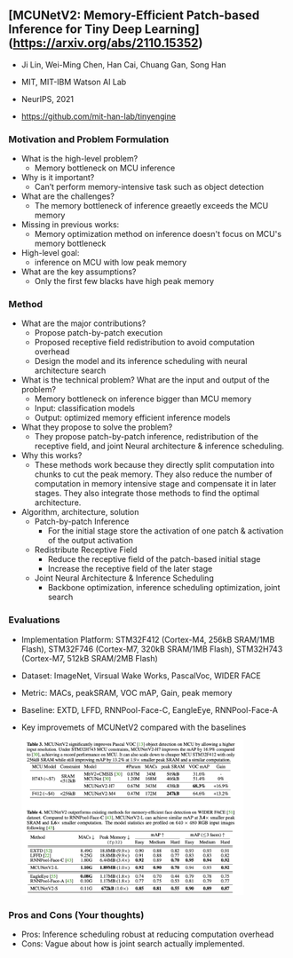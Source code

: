 ## [MCUNetV2: Memory-Efficient Patch-based Inference for Tiny Deep Learning] (https://arxiv.org/abs/2110.15352) 

* Ji Lin, Wei-Ming Chen, Han Cai, Chuang Gan, Song Han

* MIT, MIT-IBM Watson AI Lab

* NeurIPS, 2021

* https://github.com/mit-han-lab/tinyengine

### Motivation and Problem Formulation

* What is the high-level problem?
   * Memory bottleneck on MCU inference
* Why is it important? 
   * Can’t perform memory-intensive task such as object detection
* What are the challenges?
   * The memory bottleneck of inference greaetly exceeds the MCU memory
* Missing in previous works:
   * Memory optimization method on inference doesn't focus on MCU's memory bottleneck
*  High-level goal:
   * inference on MCU with low peak memory
* What are the key assumptions?
   * Only the first few blacks have high peak memory


### Method

* What are the major contributions?
    * Propose patch-by-patch execution
    * Proposed receptive field redistribution to avoid computation overhead
    * Design the model and its inference scheduling with neural architecture search
* What is the technical problem? What are the input and output of the problem?
    * Memory bottleneck on inference bigger than MCU memory
    * Input: classification models
    * Output: optimized memory efficient inference models
* What they propose to solve the problem?
    * They propose patch-by-patch inference, redistribution of the receptive field, and joint Neural architecture & inference scheduling. 
* Why this works?
    * These methods work because they directly split computation into chunks to cut the peak memory. They also reduce the number of computation in memory intensive stage and compensate it in later stages. They also integrate those methods to find the optimal architecture. 
* Algorithm, architecture, solution
    * Patch-by-patch Inference
        * For the initial stage store the activation of one patch & activation of the output activation
    * Redistribute Receptive Field
        * Reduce the receptive field of the patch-based initial stage
        * Increase the receptive field of the later stage 
    * Joint Neural Architecture & Inference Scheduling
        * Backbone optimization, inference scheduling optimization, joint search

### Evaluations

* Implementation Platform: STM32F412 (Cortex-M4, 256kB SRAM/1MB Flash), STM32F746 (Cortex-M7, 320kB SRAM/1MB Flash), STM32H743 (Cortex-M7, 512kB SRAM/2MB Flash)

* Dataset: ImageNet, Virsual Wake Works, PascalVoc, WIDER FACE

* Metric: MACs, peakSRAM, VOC mAP, Gain, peak memory

* Baseline: EXTD, LFFD, RNNPool-Face-C, EangleEye, RNNPool-Face-A

* Key improvemets of MCUNetV2 compared with the baselines

  <img src= "./tableMCUNet-1.png" alt="table" width="400">
   

### Pros and Cons (Your thoughts)

* Pros: Inference scheduling robust at reducing computation overhead
* Cons: Vague about how is joint search actually implemented. 

